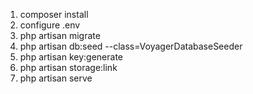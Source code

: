 1. composer install
2. configure .env 
3. php artisan migrate
4. php artisan db:seed --class=VoyagerDatabaseSeeder
5. php artisan key:generate
6. php artisan storage:link
7. php artisan serve